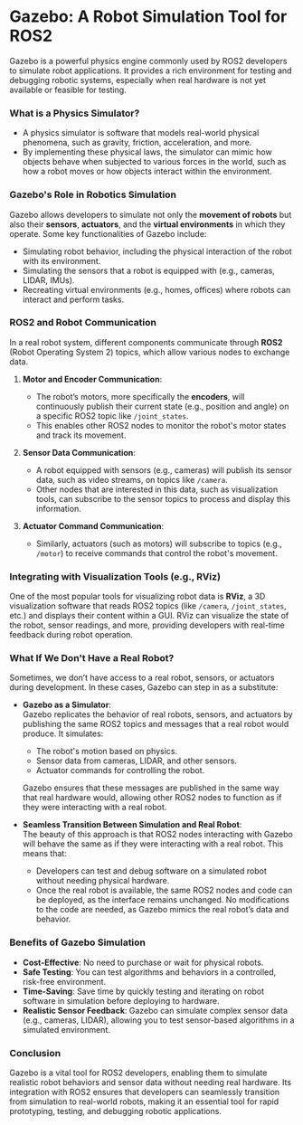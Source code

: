 # Gazebo: A Robot Simulation Tool for ROS2

Gazebo is a powerful physics engine commonly used by ROS2 developers to simulate robot applications. It provides a rich environment for testing and debugging robotic systems, especially when real hardware is not yet available or feasible for testing.

### What is a Physics Simulator?

- A physics simulator is software that models real-world physical phenomena, such as gravity, friction, acceleration, and more.
- By implementing these physical laws, the simulator can mimic how objects behave when subjected to various forces in the world, such as how a robot moves or how objects interact within the environment.

### Gazebo's Role in Robotics Simulation

Gazebo allows developers to simulate not only the **movement of robots** but also their **sensors**, **actuators**, and the **virtual environments** in which they operate. Some key functionalities of Gazebo include:

- Simulating robot behavior, including the physical interaction of the robot with its environment.
- Simulating the sensors that a robot is equipped with (e.g., cameras, LIDAR, IMUs).
- Recreating virtual environments (e.g., homes, offices) where robots can interact and perform tasks.

### ROS2 and Robot Communication

In a real robot system, different components communicate through **ROS2** (Robot Operating System 2) topics, which allow various nodes to exchange data.

1. **Motor and Encoder Communication**:  
   - The robot’s motors, more specifically the **encoders**, will continuously publish their current state (e.g., position and angle) on a specific ROS2 topic like `/joint_states`.
   - This enables other ROS2 nodes to monitor the robot's motor states and track its movement.

2. **Sensor Data Communication**:  
   - A robot equipped with sensors (e.g., cameras) will publish its sensor data, such as video streams, on topics like `/camera`.
   - Other nodes that are interested in this data, such as visualization tools, can subscribe to the sensor topics to process and display this information.

3. **Actuator Command Communication**:  
   - Similarly, actuators (such as motors) will subscribe to topics (e.g., `/motor`) to receive commands that control the robot's movement.

### Integrating with Visualization Tools (e.g., RViz)

One of the most popular tools for visualizing robot data is **RViz**, a 3D visualization software that reads ROS2 topics (like `/camera`, `/joint_states`, etc.) and displays their content within a GUI. RViz can visualize the state of the robot, sensor readings, and more, providing developers with real-time feedback during robot operation.

### What If We Don't Have a Real Robot?

Sometimes, we don’t have access to a real robot, sensors, or actuators during development. In these cases, Gazebo can step in as a substitute:

- **Gazebo as a Simulator**:  
  Gazebo replicates the behavior of real robots, sensors, and actuators by publishing the same ROS2 topics and messages that a real robot would produce. It simulates:
  - The robot's motion based on physics.
  - Sensor data from cameras, LIDAR, and other sensors.
  - Actuator commands for controlling the robot.
  
  Gazebo ensures that these messages are published in the same way that real hardware would, allowing other ROS2 nodes to function as if they were interacting with a real robot.

- **Seamless Transition Between Simulation and Real Robot**:  
  The beauty of this approach is that ROS2 nodes interacting with Gazebo will behave the same as if they were interacting with a real robot. This means that:
  - Developers can test and debug software on a simulated robot without needing physical hardware.
  - Once the real robot is available, the same ROS2 nodes and code can be deployed, as the interface remains unchanged. No modifications to the code are needed, as Gazebo mimics the real robot’s data and behavior.

### Benefits of Gazebo Simulation

- **Cost-Effective**: No need to purchase or wait for physical robots.
- **Safe Testing**: You can test algorithms and behaviors in a controlled, risk-free environment.
- **Time-Saving**: Save time by quickly testing and iterating on robot software in simulation before deploying to hardware.
- **Realistic Sensor Feedback**: Gazebo can simulate complex sensor data (e.g., cameras, LIDAR), allowing you to test sensor-based algorithms in a simulated environment.

### Conclusion

Gazebo is a vital tool for ROS2 developers, enabling them to simulate realistic robot behaviors and sensor data without needing real hardware. Its integration with ROS2 ensures that developers can seamlessly transition from simulation to real-world robots, making it an essential tool for rapid prototyping, testing, and debugging robotic applications.

